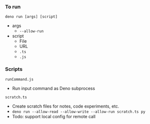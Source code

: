 ### To run

`deno run [args] [script]`
* args
	* `--allow-run`
* script
	* File
	* URL
	* `.ts`
	* `.js`

### Scripts

`runCommand.js`
* Run input command as Deno subprocess

`scratch.ts`
* Create scratch files for notes, code experiments, etc.
* `deno run --allow-read --allow-write --allow-run scratch.ts py`
* Todo: support local config for remote call
